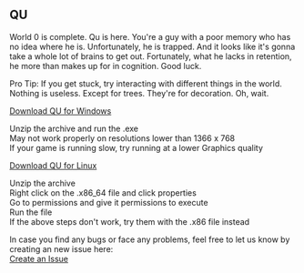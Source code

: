 ## QU

World 0 is complete. Qu is here. You're a guy with a poor memory who has no idea where he is. Unfortunately, he is trapped. And it looks like it's gonna take a whole lot of brains to get out. Fortunately, what he lacks in retention, he more than makes up for in cognition.
Good luck.

Pro Tip: If you get stuck, try interacting with different things in the world. Nothing is useless. Except for trees. They're for decoration. Oh, wait.

[Download QU for Windows](https://github.com/thehamzarocks/QU/releases/download/v1.0.0/QU.Windows.zip)

Unzip the archive and run the .exe</br>
May not work properly on resolutions lower than 1366 x 768</br>
If your game is running slow, try running at a lower Graphics quality</br>

[Download QU for Linux](https://github.com/thehamzarocks/QU/releases/download/v1.0.0/QU.Linux.zip)

Unzip the archive</br>
Right click on the .x86_64 file and click properties</br>
Go to permissions and give it permissions to execute</br>
Run the file</br>
If the above steps don't work, try them with the .x86 file instead</br>

In case you find any bugs or face any problems, feel free to let us know by creating an new issue here:</br>
[Create an Issue](https://github.com/thehamzarocks/QU/issues)
